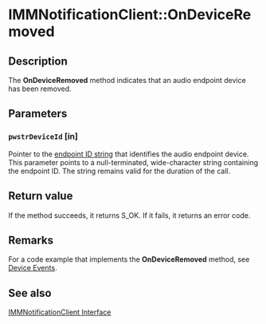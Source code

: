 # IMMNotificationClient::OnDeviceRemoved

## Description

The **OnDeviceRemoved** method indicates that an audio endpoint device has been removed.

## Parameters

### `pwstrDeviceId` [in]

Pointer to the [endpoint ID string](https://learn.microsoft.com/windows/desktop/CoreAudio/endpoint-id-strings) that identifies the audio endpoint device. This parameter points to a null-terminated, wide-character string containing the endpoint ID. The string remains valid for the duration of the call.

## Return value

If the method succeeds, it returns S_OK. If it fails, it returns an error code.

## Remarks

For a code example that implements the **OnDeviceRemoved** method, see [Device Events](https://learn.microsoft.com/windows/desktop/CoreAudio/device-events).

## See also

[IMMNotificationClient Interface](https://learn.microsoft.com/windows/desktop/api/mmdeviceapi/nn-mmdeviceapi-immnotificationclient)